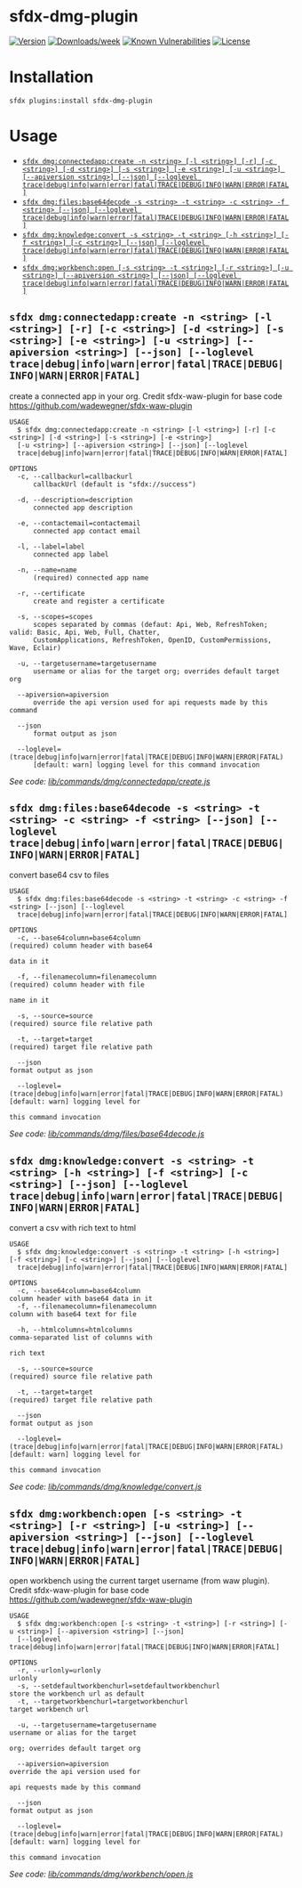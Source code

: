 sfdx-dmg-plugin
===============

[![Version](https://img.shields.io/npm/v/sfdx-dmg-plugin.svg)](https://npmjs.org/package/sfdx-dmg-plugin)
[![Downloads/week](https://img.shields.io/npm/dw/sfdx-dmg-plugin.svg)](https://npmjs.org/package/sfdx-dmg-plugin)
[![Known Vulnerabilities](https://snyk.io/test/github/dmgerow/sfdx-dmg-plugin/badge.svg)](https://snyk.io/test/github/dmgerow/sfdx-dmg-plugin)
[![License](https://img.shields.io/npm/l/sfdx-dmg-plugin.svg)](https://github.com/dmgerow/sfdx-dmg-plugin/blob/master/package.json)

<!-- installation -->
# Installation

```shell
sfdx plugins:install sfdx-dmg-plugin
```

<!-- usagestop -->
# Usage
<!-- commands -->
* [`sfdx dmg:connectedapp:create -n <string> [-l <string>] [-r] [-c <string>] [-d <string>] [-s <string>] [-e <string>] [-u <string>] [--apiversion <string>] [--json] [--loglevel trace|debug|info|warn|error|fatal|TRACE|DEBUG|INFO|WARN|ERROR|FATAL]`](#sfdx-dmgconnectedappcreate--n-string--l-string--r--c-string--d-string--s-string--e-string--u-string---apiversion-string---json---loglevel-tracedebuginfowarnerrorfataltracedebuginfowarnerrorfatal)
* [`sfdx dmg:files:base64decode -s <string> -t <string> -c <string> -f <string> [--json] [--loglevel trace|debug|info|warn|error|fatal|TRACE|DEBUG|INFO|WARN|ERROR|FATAL]`](#sfdx-dmgfilesbase64decode--s-string--t-string--c-string--f-string---json---loglevel-tracedebuginfowarnerrorfataltracedebuginfowarnerrorfatal)
* [`sfdx dmg:knowledge:convert -s <string> -t <string> [-h <string>] [-f <string>] [-c <string>] [--json] [--loglevel trace|debug|info|warn|error|fatal|TRACE|DEBUG|INFO|WARN|ERROR|FATAL]`](#sfdx-dmgknowledgeconvert--s-string--t-string--h-string--f-string--c-string---json---loglevel-tracedebuginfowarnerrorfataltracedebuginfowarnerrorfatal)
* [`sfdx dmg:workbench:open [-s <string> -t <string>] [-r <string>] [-u <string>] [--apiversion <string>] [--json] [--loglevel trace|debug|info|warn|error|fatal|TRACE|DEBUG|INFO|WARN|ERROR|FATAL]`](#sfdx-dmgworkbenchopen--s-string--t-string--r-string--u-string---apiversion-string---json---loglevel-tracedebuginfowarnerrorfataltracedebuginfowarnerrorfatal)

## `sfdx dmg:connectedapp:create -n <string> [-l <string>] [-r] [-c <string>] [-d <string>] [-s <string>] [-e <string>] [-u <string>] [--apiversion <string>] [--json] [--loglevel trace|debug|info|warn|error|fatal|TRACE|DEBUG|INFO|WARN|ERROR|FATAL]`

create a connected app in your org. Credit sfdx-waw-plugin for base code https://github.com/wadewegner/sfdx-waw-plugin

```
USAGE
  $ sfdx dmg:connectedapp:create -n <string> [-l <string>] [-r] [-c <string>] [-d <string>] [-s <string>] [-e <string>] 
  [-u <string>] [--apiversion <string>] [--json] [--loglevel 
  trace|debug|info|warn|error|fatal|TRACE|DEBUG|INFO|WARN|ERROR|FATAL]

OPTIONS
  -c, --callbackurl=callbackurl
      callbackUrl (default is "sfdx://success")

  -d, --description=description
      connected app description

  -e, --contactemail=contactemail
      connected app contact email

  -l, --label=label
      connected app label

  -n, --name=name
      (required) connected app name

  -r, --certificate
      create and register a certificate

  -s, --scopes=scopes
      scopes separated by commas (defaut: Api, Web, RefreshToken; valid: Basic, Api, Web, Full, Chatter, 
      CustomApplications, RefreshToken, OpenID, CustomPermissions, Wave, Eclair)

  -u, --targetusername=targetusername
      username or alias for the target org; overrides default target org

  --apiversion=apiversion
      override the api version used for api requests made by this command

  --json
      format output as json

  --loglevel=(trace|debug|info|warn|error|fatal|TRACE|DEBUG|INFO|WARN|ERROR|FATAL)
      [default: warn] logging level for this command invocation
```

_See code: [lib/commands/dmg/connectedapp/create.js](https://github.com/dmgerow/sfdx-dmg-plugin/blob/v0.0.4/lib/commands/dmg/connectedapp/create.js)_

## `sfdx dmg:files:base64decode -s <string> -t <string> -c <string> -f <string> [--json] [--loglevel trace|debug|info|warn|error|fatal|TRACE|DEBUG|INFO|WARN|ERROR|FATAL]`

convert base64 csv to files

```
USAGE
  $ sfdx dmg:files:base64decode -s <string> -t <string> -c <string> -f <string> [--json] [--loglevel 
  trace|debug|info|warn|error|fatal|TRACE|DEBUG|INFO|WARN|ERROR|FATAL]

OPTIONS
  -c, --base64column=base64column                                                   (required) column header with base64
                                                                                    data in it

  -f, --filenamecolumn=filenamecolumn                                               (required) column header with file
                                                                                    name in it

  -s, --source=source                                                               (required) source file relative path

  -t, --target=target                                                               (required) target file relative path

  --json                                                                            format output as json

  --loglevel=(trace|debug|info|warn|error|fatal|TRACE|DEBUG|INFO|WARN|ERROR|FATAL)  [default: warn] logging level for
                                                                                    this command invocation
```

_See code: [lib/commands/dmg/files/base64decode.js](https://github.com/dmgerow/sfdx-dmg-plugin/blob/v0.0.4/lib/commands/dmg/files/base64decode.js)_

## `sfdx dmg:knowledge:convert -s <string> -t <string> [-h <string>] [-f <string>] [-c <string>] [--json] [--loglevel trace|debug|info|warn|error|fatal|TRACE|DEBUG|INFO|WARN|ERROR|FATAL]`

convert a csv with rich text to html

```
USAGE
  $ sfdx dmg:knowledge:convert -s <string> -t <string> [-h <string>] [-f <string>] [-c <string>] [--json] [--loglevel 
  trace|debug|info|warn|error|fatal|TRACE|DEBUG|INFO|WARN|ERROR|FATAL]

OPTIONS
  -c, --base64column=base64column                                                   column header with base64 data in it
  -f, --filenamecolumn=filenamecolumn                                               column with base64 text for file

  -h, --htmlcolumns=htmlcolumns                                                     comma-separated list of columns with
                                                                                    rich text

  -s, --source=source                                                               (required) source file relative path

  -t, --target=target                                                               (required) target file relative path

  --json                                                                            format output as json

  --loglevel=(trace|debug|info|warn|error|fatal|TRACE|DEBUG|INFO|WARN|ERROR|FATAL)  [default: warn] logging level for
                                                                                    this command invocation
```

_See code: [lib/commands/dmg/knowledge/convert.js](https://github.com/dmgerow/sfdx-dmg-plugin/blob/v0.0.4/lib/commands/dmg/knowledge/convert.js)_

## `sfdx dmg:workbench:open [-s <string> -t <string>] [-r <string>] [-u <string>] [--apiversion <string>] [--json] [--loglevel trace|debug|info|warn|error|fatal|TRACE|DEBUG|INFO|WARN|ERROR|FATAL]`

open workbench using the current target username (from waw plugin). Credit sfdx-waw-plugin for base code https://github.com/wadewegner/sfdx-waw-plugin

```
USAGE
  $ sfdx dmg:workbench:open [-s <string> -t <string>] [-r <string>] [-u <string>] [--apiversion <string>] [--json] 
  [--loglevel trace|debug|info|warn|error|fatal|TRACE|DEBUG|INFO|WARN|ERROR|FATAL]

OPTIONS
  -r, --urlonly=urlonly                                                             urlonly
  -s, --setdefaultworkbenchurl=setdefaultworkbenchurl                               store the workbench url as default
  -t, --targetworkbenchurl=targetworkbenchurl                                       target workbench url

  -u, --targetusername=targetusername                                               username or alias for the target
                                                                                    org; overrides default target org

  --apiversion=apiversion                                                           override the api version used for
                                                                                    api requests made by this command

  --json                                                                            format output as json

  --loglevel=(trace|debug|info|warn|error|fatal|TRACE|DEBUG|INFO|WARN|ERROR|FATAL)  [default: warn] logging level for
                                                                                    this command invocation
```

_See code: [lib/commands/dmg/workbench/open.js](https://github.com/dmgerow/sfdx-dmg-plugin/blob/v0.0.4/lib/commands/dmg/workbench/open.js)_
<!-- commandsstop -->
